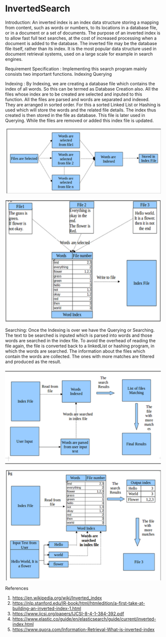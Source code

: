 # InvertedSearch

Introduction: An inverted index is an index data structure storing a mapping from content, such as words or numbers, to its locations in a database file, or in a document or a set of documents. The purpose of an inverted index is to allow fast full text searches, at the cost of increased processing when a document is added to the database. The inverted file may be the database file itself, rather than its index. It is the most popular data structure used in document retrieval systems, used on a large scale for example in search engines.

Requirement Specification :
Implementing this search program mainly consists two important functions.
Indexing
Querying

Indexing : 
By Indexing, we are creating a database file which contains the index of all words. So this can be termed as Database Creation also. All the files whose index are to be created are selected and inputed to this function. All the files are parsed and words are separated and indexed. They are arranged in sorted order. For this a sorted Linked List or Hashing is used which will store the words and the related file details. The index thus created is then stored in the file as database. This file is later used in Querying. While the files are removed or added this index file is updated.

![alt text](https://github.com/Krrish3398/InvertedSearch/blob/main/img/img1.png)

![alt text](https://github.com/Krrish3398/InvertedSearch/blob/main/img/img2.png)

Searching:
Once the Indexing is over we have the Querying or Searching. The text to be searched is inputed which is parsed into words and those words are searched in the index file. To avoid the overhead of reading the file again, the file is converted back to a linkedList or hashing program, in which the words are searched. The information about the files which contain the words are collected. The ones with more matches are filtered and produced as the result.

![alt text](https://github.com/Krrish3398/InvertedSearch/blob/main/img/img3.png)

![alt text](https://github.com/Krrish3398/InvertedSearch/blob/main/img/img4.png)

References
1. https://en.wikipedia.org/wiki/Inverted_index
2. https://nlp.stanford.edu/IR-book/html/htmledition/a-first-take-at-building-an-inverted-index-1.html
3. https://www.ijcsi.org/papers/IJCSI-8-4-1-384-392.pdf
4. https://www.elastic.co/guide/en/elasticsearch/guide/current/inverted-index.html
5. https://www.quora.com/Information-Retrieval-What-is-inverted-index
